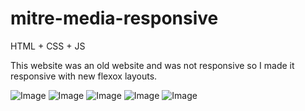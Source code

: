 # mitre-media-responsive
 HTML  + CSS + JS   
   
 This website was an old website and was not responsive so I made it responsive with new flexox layouts.

![Image](ss-1.png)
![Image](ss-2.png)
![Image](ss-3.png)
![Image](ss-4.png)
![Image](ss-5.png)

